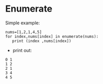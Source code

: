 # Enumerate

Simple example:
```
nums=[1,2,1,4,5]
for index,nums[index] in enumerate(nums): 
   print (index ,nums[index])
```
* print out:
```
0 1
1 2
2 1
3 4
4 5
```

